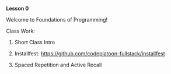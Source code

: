 **Lesson 0**

Welcome to Foundations of Programming!

Class Work:

1. Short Class Intro

2. Installfest: https://github.com/codeplatoon-fullstack/installfest

3. Spaced Repetition and Active Recall